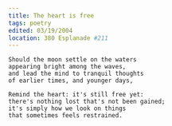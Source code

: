 ```yaml
---
title: The heart is free
tags: poetry
edited: 03/19/2004
location: 380 Esplanade #211
---
```


    Should the moon settle on the waters
    appearing bright among the waves,
    and lead the mind to tranquil thoughts
    of earlier times, and younger days,

    Remind the heart: it's still free yet:
    there's nothing lost that's not been gained;
    it's simply how we look on things
    that sometimes feels restrained.


